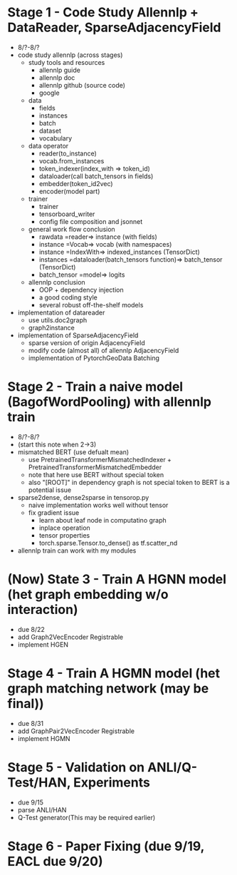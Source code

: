 # Stage 1 - Code Study Allennlp + DataReader, SparseAdjacencyField
- 8/?-8/?
- code study allennlp (across stages)
    - study tools and resources
        - allennlp guide
        - allennlp doc
        - allennlp github (source code)
        - google
    - data
        - fields
        - instances
        - batch
        - dataset
        - vocabulary
    - data operator
        - reader(to_instance)
        - vocab.from_instances
        - token_indexer(index_with => token_id)
        - dataloader(call batch_tensors in fields)
        - embedder(token_id2vec)
        - encoder(model part)
    - trainer
        - trainer
        - tensorboard_writer
        - config file composition and jsonnet
    - general work flow conclusion
        - rawdata =reader=> instance (with fields)
        - instance =Vocab=> vocab (with namespaces)
        - instance =IndexWith=> indexed_instances (TensorDict)
        - instances =dataloader(batch_tensors function)=> batch_tensor (TensorDict)
        - batch_tensor =model=> logits
    - allennlp conclusion
        - OOP + dependency injection
        - a good coding style
        - several robust off-the-shelf models
- implementation of datareader
    - use utils.doc2graph
    - graph2instance
- implementation of SparseAdjacencyField
    - sparse version of origin AdjacencyField
    - modify code (almost all) of allennlp AdjacencyField
    - implementation of PytorchGeoData Batching

# Stage 2 - Train a naive model (BagofWordPooling) with allennlp train
- 8/?-8/?
- (start this note when 2->3)
- mismatched BERT (use defualt mean)
    - use PretrainedTransformerMismatchedIndexer + PretrainedTransformerMismatchedEmbedder
    - note that here use BERT without special token
    - also "[ROOT]" in dependency graph is not special token to BERT is a potential issue
- sparse2dense, dense2sparse in tensorop.py
    - naive implementation works well without tensor
    - fix gradient issue
        - learn about leaf node in computatino graph
        - inplace operation
        - tensor properties
        - torch.sparse.Tensor.to_dense() as tf.scatter_nd
- allennlp train can work with my modules
    
    
# (Now) State 3 - Train A HGNN model (het graph embedding w/o interaction)
- due 8/22
- add Graph2VecEncoder Registrable
- implement HGEN

# Stage 4 - Train A HGMN model (het graph matching network (may be final))
- due 8/31
- add GraphPair2VecEncoder Registrable
- implement HGMN

# Stage 5 - Validation on ANLI/Q-Test/HAN, Experiments
- due 9/15
- parse ANLI/HAN
- Q-Test generator(This may be required earlier)

# Stage 6 - Paper Fixing (due 9/19, EACL due 9/20)